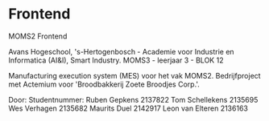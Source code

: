 # Frontend
MOMS2 Frontend

Avans Hogeschool, 's-Hertogenbosch - Academie voor Industrie en Informatica (AI&I), Smart Industry.
MOMS3 - leerjaar 3 - BLOK 12

Manufacturing execution system (MES) voor het vak MOMS2. Bedrijfproject met Actemium voor 'Broodbakkerij Zoete Broodjes Corp.'.

Door:				          Studentnummer:
Ruben Gepkens		      2137822
Tom Schellekens		    2135695
Wes Verhagen			    2135682
Maurits Duel			    2142917
Leon van Elteren		  2136163
